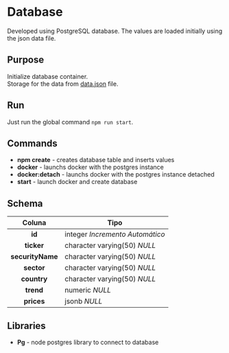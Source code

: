 # Database

Developed using PostgreSQL database.
The values are loaded initially using the json data file.

## Purpose

Initialize database container.\
Storage for the data from [data.json](./data/data.json) file.

## Run

Just run the global command `npm run start`.

## Commands

- **npm create** - creates database table and inserts values
- **docker** - launchs docker with the postgres instance
- **docker:detach** - launchs docker with the postgres instance detached
- **start** - launch docker and create database

## Schema

|    **Coluna**    | Tipo                            |
| :--------------: | ------------------------------- |
|      **id**      | integer _Incremento Automático_ |
|    **ticker**    | character varying(50) _NULL_    |
| **securityName** | character varying(50) _NULL_    |
|    **sector**    | character varying(50) _NULL_    |
|   **country**    | character varying(50) _NULL_    |
|    **trend**     | numeric _NULL_                  |
|    **prices**    | jsonb _NULL_                    |

## Libraries

- **Pg** - node postgres library to connect to database
